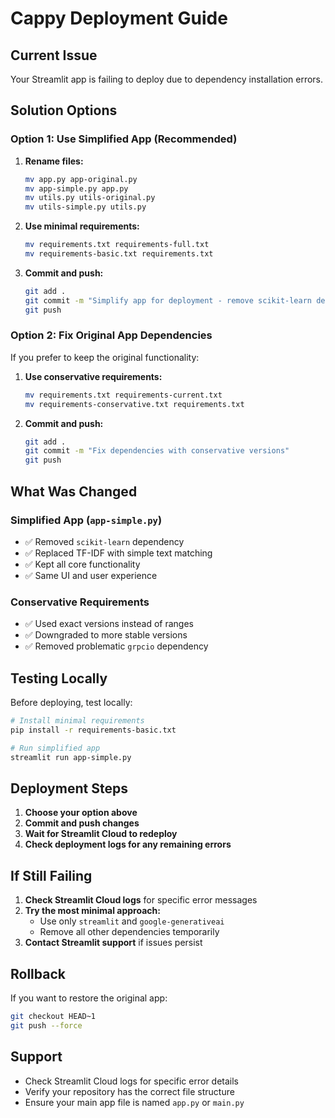 # Cappy Deployment Guide

## Current Issue
Your Streamlit app is failing to deploy due to dependency installation errors.

## Solution Options

### Option 1: Use Simplified App (Recommended)
1. **Rename files:**
   ```bash
   mv app.py app-original.py
   mv app-simple.py app.py
   mv utils.py utils-original.py
   mv utils-simple.py utils.py
   ```

2. **Use minimal requirements:**
   ```bash
   mv requirements.txt requirements-full.txt
   mv requirements-basic.txt requirements.txt
   ```

3. **Commit and push:**
   ```bash
   git add .
   git commit -m "Simplify app for deployment - remove scikit-learn dependency"
   git push
   ```

### Option 2: Fix Original App Dependencies
If you prefer to keep the original functionality:

1. **Use conservative requirements:**
   ```bash
   mv requirements.txt requirements-current.txt
   mv requirements-conservative.txt requirements.txt
   ```

2. **Commit and push:**
   ```bash
   git add .
   git commit -m "Fix dependencies with conservative versions"
   git push
   ```

## What Was Changed

### Simplified App (`app-simple.py`)
- ✅ Removed `scikit-learn` dependency
- ✅ Replaced TF-IDF with simple text matching
- ✅ Kept all core functionality
- ✅ Same UI and user experience

### Conservative Requirements
- ✅ Used exact versions instead of ranges
- ✅ Downgraded to more stable versions
- ✅ Removed problematic `grpcio` dependency

## Testing Locally

Before deploying, test locally:

```bash
# Install minimal requirements
pip install -r requirements-basic.txt

# Run simplified app
streamlit run app-simple.py
```

## Deployment Steps

1. **Choose your option above**
2. **Commit and push changes**
3. **Wait for Streamlit Cloud to redeploy**
4. **Check deployment logs for any remaining errors**

## If Still Failing

1. **Check Streamlit Cloud logs** for specific error messages
2. **Try the most minimal approach:**
   - Use only `streamlit` and `google-generativeai`
   - Remove all other dependencies temporarily
3. **Contact Streamlit support** if issues persist

## Rollback

If you want to restore the original app:
```bash
git checkout HEAD~1
git push --force
```

## Support
- Check Streamlit Cloud logs for specific error details
- Verify your repository has the correct file structure
- Ensure your main app file is named `app.py` or `main.py`
